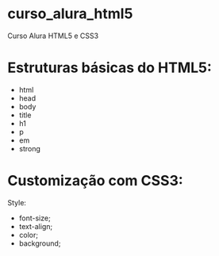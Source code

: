 # curso_alura_html5
Curso Alura HTML5  e CSS3

# Estruturas básicas do HTML5:
- html
- head
- body
- title
- h1
- p
- em
- strong

# Customização com CSS3:
Style:
- font-size;
- text-align;
- color;
- background;

